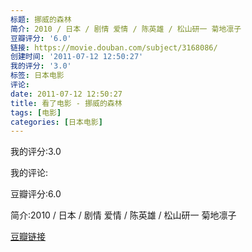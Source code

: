 ```yaml
---
标题: 挪威的森林
简介: 2010 / 日本 / 剧情 爱情 / 陈英雄 / 松山研一 菊地凛子
豆瓣评分: '6.0'
链接: https://movie.douban.com/subject/3168086/
创建时间: '2011-07-12 12:50:27'
我的评分: '3.0'
标签: 日本电影
评论:
date: 2011-07-12 12:50:27
title: 看了电影 - 挪威的森林
tags: [电影]
categories: [日本电影]
---
```


我的评分:3.0

我的评论:

豆瓣评分:6.0

简介:2010 / 日本 / 剧情 爱情 / 陈英雄 / 松山研一 菊地凛子

[豆瓣链接](https://movie.douban.com/subject/3168086/)

